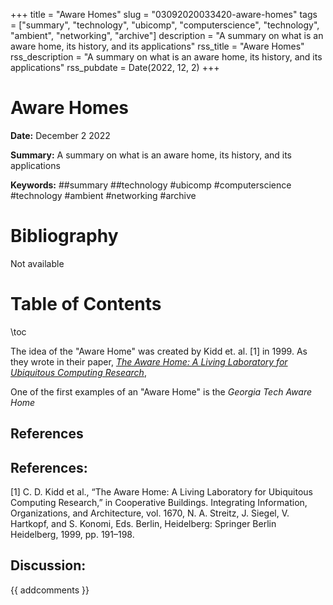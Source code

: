 +++
title = "Aware Homes"
slug = "03092020033420-aware-homes"
tags = ["summary", "technology", "ubicomp", "computerscience", "technology", "ambient", "networking", "archive"]
description = "A summary on what is an aware home, its history, and its applications"
rss_title = "Aware Homes"
rss_description = "A summary on what is an aware home, its history, and its applications"
rss_pubdate = Date(2022, 12, 2)
+++



Aware Homes
=========

**Date:** December 2 2022

**Summary:** A summary on what is an aware home, its history, and its applications

**Keywords:** ##summary ##technology #ubicomp #computerscience #technology #ambient #networking #archive

Bibliography
==========

Not available

Table of Contents
=========

\toc

The idea of the "Aware Home" was created by Kidd et. al. [1] in 1999. As they wrote in their paper, [*The Aware Home: A Living Laboratory for Ubiquitous Computing Research*](/03092020035135-kidd-aware-home),

One of the first examples of an "Aware Home" is the *Georgia Tech Aware Home*

## References

## References:

[1] C. D. Kidd et al., “The Aware Home: A Living Laboratory for Ubiquitous Computing Research,” in Cooperative Buildings. Integrating Information, Organizations, and Architecture, vol. 1670, N. A. Streitz, J. Siegel, V. Hartkopf, and S. Konomi, Eds. Berlin, Heidelberg: Springer Berlin Heidelberg, 1999, pp. 191–198.
## Discussion: 

{{ addcomments }}
